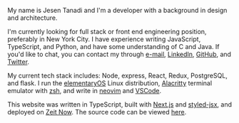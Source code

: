 My name is Jesen Tanadi and I'm a developer with a background in design and architecture.

I'm currently looking for full stack or front end engineering position, preferably in New York City. I have experience writing JavaScript, TypeScript, and Python, and have some understanding of C and Java. If you'd like to chat, you can contact my through [e-mail](mailto:mail@jesentanadi.com), [LinkedIn](https://linkedin.com/in/jesentanadi), [GitHub](https://github.com/jtanadi), and [Twitter](https://twitter.com/jesentanadi).

My current tech stack includes: Node, express, React, Redux, PostgreSQL, and flask. I run the [elementaryOS](https://elementary.io/) Linux distribution, [Alacritty](https://github.com/alacritty/alacritty) terminal emulator with [zsh](https://www.zsh.org/), and write in [neovim](https://neovim.io/) and [VSCode](https://code.visualstudio.com/). 

This website was written in TypeScript, built with [Next.js](https://nextjs.org/) and [styled-jsx](https://github.com/zeit/styled-jsx), and deployed on [Zeit Now](https://zeit.co/). The source code can be viewed [here](https://github.com/jtanadi/web2020).
